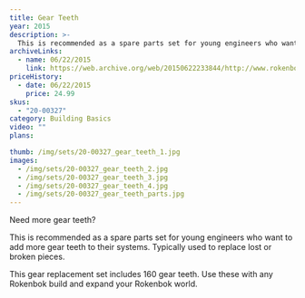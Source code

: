 ```yaml
---
title: Gear Teeth
year: 2015
description: >-
  This is recommended as a spare parts set for young engineers who want to add more gear teeth to their systems. Typically used to replace lost or broken pieces.
archiveLinks:
  - name: 06/22/2015
    link: https://web.archive.org/web/20150622233844/http://www.rokenbok.com/shop/construction/gear-teeth-explore-mechanical-devices
priceHistory:
  - date: 06/22/2015
    price: 24.99
skus:
  - "20-00327"
category: Building Basics
video: ""
plans:

thumb: /img/sets/20-00327_gear_teeth_1.jpg
images:
  - /img/sets/20-00327_gear_teeth_2.jpg
  - /img/sets/20-00327_gear_teeth_3.jpg
  - /img/sets/20-00327_gear_teeth_4.jpg
  - /img/sets/20-00327_gear_teeth_parts.jpg
---
```

Need more gear teeth?

This is recommended as a spare parts set for young engineers who want to add more gear teeth to their systems. Typically used to replace lost or broken pieces.

This gear replacement set includes 160 gear teeth. Use these with any Rokenbok build and expand your Rokenbok world.
